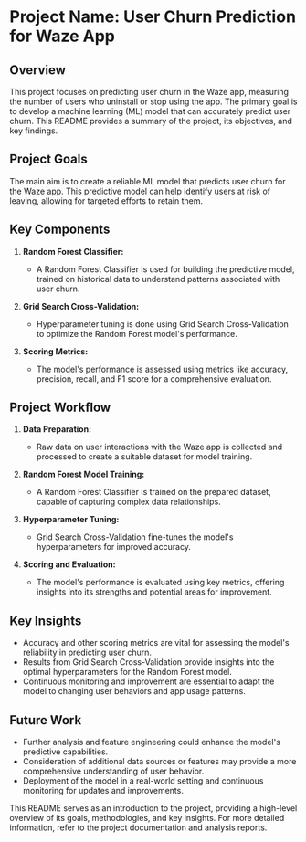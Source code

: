 # Project Name: User Churn Prediction for Waze App

## Overview

This project focuses on predicting user churn in the Waze app, measuring the number of users who uninstall or stop using the app. The primary goal is to develop a machine learning (ML) model that can accurately predict user churn. This README provides a summary of the project, its objectives, and key findings.

## Project Goals

The main aim is to create a reliable ML model that predicts user churn for the Waze app. This predictive model can help identify users at risk of leaving, allowing for targeted efforts to retain them.

## Key Components

1. **Random Forest Classifier:**

    - A Random Forest Classifier is used for building the predictive model, trained on historical data to understand patterns associated with user churn.

2. **Grid Search Cross-Validation:**

    - Hyperparameter tuning is done using Grid Search Cross-Validation to optimize the Random Forest model's performance.

3. **Scoring Metrics:**
    - The model's performance is assessed using metrics like accuracy, precision, recall, and F1 score for a comprehensive evaluation.

## Project Workflow

1. **Data Preparation:**

    - Raw data on user interactions with the Waze app is collected and processed to create a suitable dataset for model training.

2. **Random Forest Model Training:**

    - A Random Forest Classifier is trained on the prepared dataset, capable of capturing complex data relationships.

3. **Hyperparameter Tuning:**

    - Grid Search Cross-Validation fine-tunes the model's hyperparameters for improved accuracy.

4. **Scoring and Evaluation:**
    - The model's performance is evaluated using key metrics, offering insights into its strengths and potential areas for improvement.

## Key Insights

-   Accuracy and other scoring metrics are vital for assessing the model's reliability in predicting user churn.
-   Results from Grid Search Cross-Validation provide insights into the optimal hyperparameters for the Random Forest model.
-   Continuous monitoring and improvement are essential to adapt the model to changing user behaviors and app usage patterns.

## Future Work

-   Further analysis and feature engineering could enhance the model's predictive capabilities.
-   Consideration of additional data sources or features may provide a more comprehensive understanding of user behavior.
-   Deployment of the model in a real-world setting and continuous monitoring for updates and improvements.

This README serves as an introduction to the project, providing a high-level overview of its goals, methodologies, and key insights. For more detailed information, refer to the project documentation and analysis reports.
